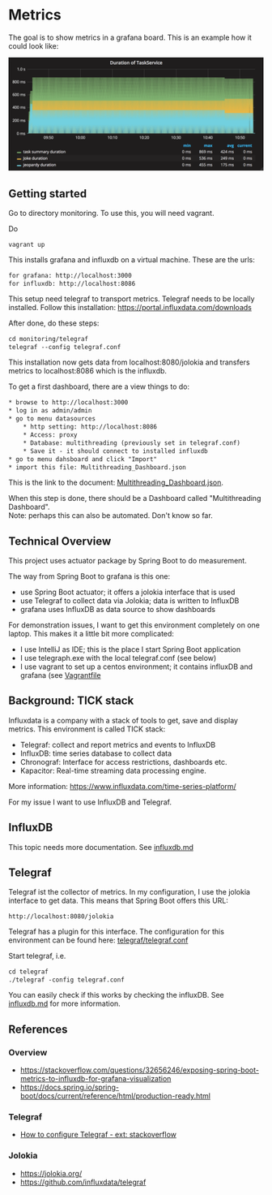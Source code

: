 # Metrics

The goal is to show metrics in a grafana board. This is an example how it could 
look like:

![Task Metrics](./example_metrics.png)

## Getting started
Go to directory monitoring. To use this, you will need vagrant.

Do
 
    vagrant up

This installs grafana and influxdb on a virtual machine. These are the urls:

    for grafana: http://localhost:3000
    for influxdb: http://localhost:8086
    
This setup need telegraf to transport metrics. Telegraf needs to be locally installed.
Follow this installation: https://portal.influxdata.com/downloads

After done, do these steps:

    cd monitoring/telegraf
    telegraf --config telegraf.conf
    
This installation now gets data from localhost:8080/jolokia and transfers
metrics to localhost:8086 which is the influxdb.

To get a first dashboard, there are a view things to do:

    * browse to http://localhost:3000
    * log in as admin/admin
    * go to menu datasources
        * http setting: http://localhost:8086
        * Access: proxy
        * Database: multithreading (previously set in telegraf.conf)
        * Save it - it should connect to installed influxdb
    * go to menu dahsboard and click "Import"
    * import this file: Multithreading_Dashboard.json
     
This is the link to the document: [Multithreading_Dashboard.json](../grafana/Multithreading_Dashboard.json).

When this step is done, there should be a Dashboard called "Multithreading Dashboard".    
Note: perhaps this can also be automated. Don't know so far.

## Technical Overview
This project uses actuator package by Spring Boot to do measurement.

The way from Spring Boot to grafana is this one:
* use Spring Boot actuator; it offers a jolokia interface that is used
* use Telegraf to collect data via Jolokia; data is written to InfluxDB
* grafana uses InfluxDB as data source to show dashboards

For demonstration issues, I want to get this environment completely on
one laptop. This makes it a little bit more complicated:
* I use IntelliJ as IDE; this is the place I start Spring Boot application
* I use telegraph.exe with the local telegraf.conf (see below)
* I use vagrant to set up a centos environment; it contains influxDB and
  grafana (see [Vagrantfile](../monitoring/Vagrantfile)


## Background: TICK stack
Influxdata is a company with a stack of tools to get, save and display metrics.
This environment is called TICK stack:
* Telegraf: collect and report metrics and events to InfluxDB
* InfluxDB: time series database to collect data
* Chronograf: Interface for access restrictions, dashboards etc.
* Kapacitor: Real-time streaming data processing engine.

More information: https://www.influxdata.com/time-series-platform/

For my issue I want to use InfluxDB and Telegraf.

## InfluxDB
This topic needs more documentation. See [influxdb.md](influxdb.md)

## Telegraf
Telegraf ist the collector of metrics. In my configuration, I use the
jolokia interface to get data. This means that Spring Boot offers this URL:

    http://localhost:8080/jolokia

Telegraf has a plugin for this interface. The configuration for this
environment can be found here: [telegraf/telegraf.conf](../monitoring/telegraf/telegraf.conf)

Start telegraf, i.e.

    cd telegraf
    ./telegraf -config telegraf.conf

You can easily check if this works by checking the influxDB. See
[influxdb.md](influxdb.md) for more information.

## References

### Overview
* https://stackoverflow.com/questions/32656246/exposing-spring-boot-metrics-to-influxdb-for-grafana-visualization
* https://docs.spring.io/spring-boot/docs/current/reference/html/production-ready.html

### Telegraf
* [How to configure Telegraf - ext: stackoverflow](https://stackoverflow.com/questions/32656246/exposing-spring-boot-metrics-to-influxdb-for-grafana-visualization)

### Jolokia
* https://jolokia.org/
* https://github.com/influxdata/telegraf



